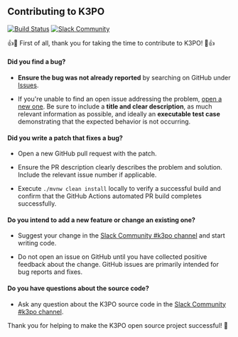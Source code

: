## Contributing to K3PO

[![Build Status][build-status-image]][build-status]
[![Slack Community][community-image]][community-join]

:+1::tada: First of all, thank you for taking the time to contribute to K3PO! :tada::+1:

#### Did you find a bug?

* **Ensure the bug was not already reported** by searching on GitHub under [Issues](https://github.com/aklivity/k3po/issues).

* If you're unable to find an open issue addressing the problem, [open a new one](https://github.com/aklivity/k3po/issues/new). Be sure to include a **title and clear description**, as much relevant information as possible, and ideally an **executable test case** demonstrating that the expected behavior is not occurring.


#### **Did you write a patch that fixes a bug?**

* Open a new GitHub pull request with the patch.

* Ensure the PR description clearly describes the problem and solution. Include the relevant issue number if applicable.

* Execute `./mvnw clean install` locally to verify a successful build and confirm that the GitHub Actions automated PR build completes successfully.


#### **Do you intend to add a new feature or change an existing one?**

* Suggest your change in the [Slack Community #k3po channel][community-join] and start writing code.

* Do not open an issue on GitHub until you have collected positive feedback about the change. GitHub issues are primarily intended for bug reports and fixes.


#### **Do you have questions about the source code?**

* Ask any question about the K3PO source code in the [Slack Community #k3po channel][community-join].


Thank you for helping to make the K3PO open source project successful! 🙂

[build-status-image]: https://github.com/aklivity/k3po/workflows/build/badge.svg
[build-status]: https://github.com/aklivity/k3po/actions

[community-image]: https://img.shields.io/badge/slack-@aklivitycommunity-blue.svg?logo=slack
[community-join]: https://join.slack.com/t/aklivitycommunity/shared_invite/zt-sy06wvr9-u6cPmBNQplX5wVfd9l2oIQ

